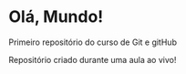 # Olá, Mundo!
 Primeiro repositório do curso de Git e gitHub

 Repositório criado durante uma aula ao vivo!
